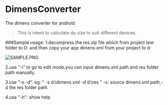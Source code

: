 # DimensConverter
The dimens converter for android.

>This is intent to calculate dp size to suit different devices.

###Sample usage:
1.decompress the res.zip file which from project test folder to D:  and then copy your app dimens.xml from your project to d:

![SAMPLE.PNG](http://i1.piimg.com/4851/0ae51d42534e82d9.png)

2.use "-i" to go to  edit mode,you can input dimens.xml path and res folder path manually.

3.use "-s -d". eg: " -s d:\\dimens.xml -d d:\\res "  -s: source dimens.xml path,-d the res folder path.

4.use "-h": show help
